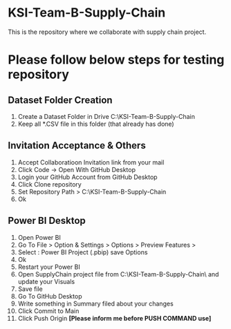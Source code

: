 # KSI-Team-B-Supply-Chain
This is the repository where we collaborate with supply chain project.


# Please follow below steps for testing repository

## Dataset Folder Creation
  1. Create a Dataset Folder in Drive C:\KSI-Team-B-Supply-Chain
  2. Keep all *.CSV file in this folder (that already has done)

## Invitation Acceptance & Others
  1. Accept Collaboratioon Invitation link from your mail
  2. Click Code -> Open With GitHub Desktop
  3. Login your GitHub Account from GitHub Desktop
  4. Click Clone repository
  5. Set Repository Path > C:\KSI-Team-B-Supply-Chain
  6. Ok

## Power BI Desktop
  1. Open Power BI
  2. Go To File > Option & Settings > Options > Preview Features >
  3. Select : Power BI Project (.pbip) save Options
  4. Ok
  5. Restart your Power BI
  6. Open SupplyChain project file from C:\KSI-Team-B-Supply-Chain\ and update your Visuals
  7. Save file
  8. Go To GitHub Desktop
  9. Write something in Summary filed about your changes
  10. Click Commit to Main
  11. Click Push Origin <b> [Please inform me before PUSH COMMAND use] </b>
